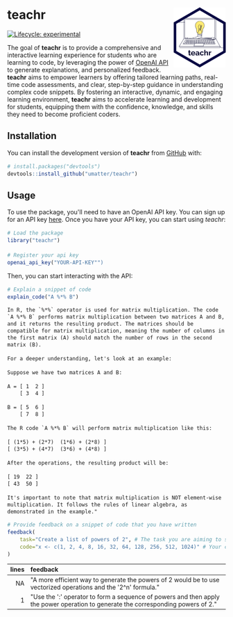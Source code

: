 
# teachr <img src="man/figures/logo.png" align="right" height="138" />

<!-- badges: start -->
[![Lifecycle: experimental](https://img.shields.io/badge/lifecycle-experimental-orange.svg)](https://lifecycle.r-lib.org/articles/stages.html#experimental)
<!-- badges: end -->

The goal of **teachr** is to provide a comprehensive and interactive learning experience for students who are learning to code, by leveraging the power of [OpenAI API](https://github.com/umatter/openair) to generate explanations, and personalized feedback. **teachr** aims to empower learners by offering tailored learning paths, real-time code assessments, and clear, step-by-step guidance in understanding complex code snippets. By fostering an interactive, dynamic, and engaging learning environment, **teachr** aims to accelerate learning and development for students, equipping them with the confidence, knowledge, and skills they need to become proficient coders.

## Installation

You can install the development version of **teachr** from [GitHub](https://github.com/) with:

``` r
# install.packages("devtools")
devtools::install_github("umatter/teachr")
```

## Usage

To use the package, you'll need to have an OpenAI API key. You can sign up for an API key [here](https://beta.openai.com/signup/). Once you have your API key, you can start using *teachr*:

``` r
# Load the package
library("teachr")

# Register your api key
openai_api_key("YOUR-API-KEY"")
```

Then, you can start interacting with the API:

``` r
# Explain a snippet of code
explain_code("A %*% B")
```

``` 
In R, the `%*%` operator is used for matrix multiplication. The code `A %*% B` performs matrix multiplication between two matrices A and B, and it returns the resulting product. The matrices should be compatible for matrix multiplication, meaning the number of columns in the first matrix (A) should match the number of rows in the second matrix (B).

For a deeper understanding, let's look at an example:

Suppose we have two matrices A and B:

A = [ 1  2 ]
    [ 3  4 ]
    
B = [ 5  6 ] 
    [ 7  8 ]
    
The R code `A %*% B` will perform matrix multiplication like this:

[ (1*5) + (2*7)  (1*6) + (2*8) ]
[ (3*5) + (4*7)  (3*6) + (4*8) ]

After the operations, the resulting product will be:

[ 19  22 ]
[ 43  50 ]

It's important to note that matrix multiplication is NOT element-wise multiplication. It follows the rules of linear algebra, as demonstrated in the example."
```

``` r
# Provide feedback on a snippet of code that you have written
feedback(
    task="Create a list of powers of 2", # The task you are aiming to solve
    code="x <- c(1, 2, 4, 8, 16, 32, 64, 128, 256, 512, 1024)" # Your code
)
```


| lines | feedback |
|--:|:--|
| NA    | "A more efficient way to generate the powers of 2 would be to use vectorized operations and the '2^n' formula." |
| 1     | "Use the ':' operator to form a sequence of powers and then apply the power operation to generate the corresponding powers of 2." |